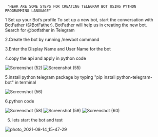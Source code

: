      "HEAR ARE SOME STEPS FOR CREATING TELEGRAM BOT USING PYTHON PROGRAMMING LANGUAGE"
     
1 Set up your Bot’s profile
To set up a new bot, start the conversation with BotFather (@BotFather).
BotFather will help us in creating the new bot.
Search for @botfather in Telegram

2.Create the bot by running /newbot command

3.Enter the Display Name and User Name for the bot

4.copy the api and apply in python code

![Screenshot (52)](https://user-images.githubusercontent.com/59390996/129444573-9c2edf22-3914-4946-918b-73ea2405b9c5.png)
![Screenshot (55)](https://user-images.githubusercontent.com/59390996/129444261-1ee637ef-3039-4588-9cf0-ffeea1a452a8.png)

5.install python telegram package by typing  "pip install python-telegram-bot" in terminal


![Screenshot (56)](https://user-images.githubusercontent.com/59390996/129444265-f50d557b-6c9f-47ad-a53f-103aa91c775e.png)

6.python code

![Screenshot (58)](https://user-images.githubusercontent.com/59390996/129444271-8d56d86d-bc10-4dfa-875a-2dd409b2f18b.png)
![Screenshot (59)](https://user-images.githubusercontent.com/59390996/129444276-ed5c9025-ad8b-410a-8ff4-7fdb6b4681dd.png)
![Screenshot (60)](https://user-images.githubusercontent.com/59390996/129444297-6c83f79a-9c33-49a2-9c74-cb9d24652093.png)

5. lets start the bot and test



![photo_2021-08-14_15-47-29](https://user-images.githubusercontent.com/59390996/129444489-95dc2396-3e44-4784-8f8b-b4a644652cb6.jpg)
